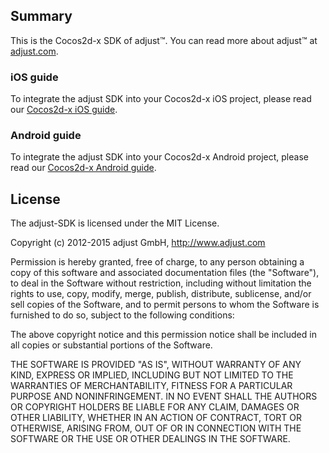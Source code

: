## Summary

This is the Cocos2d-x SDK of adjust™. You can read more about adjust™ at
[adjust.com].

### iOS guide

To integrate the adjust SDK into your Cocos2d-x iOS project, please read our [Cocos2d-x iOS guide][cocos2dx_ios].

### Android guide

To integrate the adjust SDK into your Cocos2d-x Android project, please read our [Cocos2d-x Android guide][cocos2dx_android].

[adjust.com]: http://adjust.com
[cocos2dx_ios]: https://github.com/adjust/cocos2dx_sdk/blob/development/doc/ios/ios.md
[cocos2dx_android]: https://github.com/adjust/cocos2dx_sdk/blob/development/doc/android/android.md

## License

The adjust-SDK is licensed under the MIT License.

Copyright (c) 2012-2015 adjust GmbH,
http://www.adjust.com

Permission is hereby granted, free of charge, to any person obtaining a copy of
this software and associated documentation files (the "Software"), to deal in
the Software without restriction, including without limitation the rights to
use, copy, modify, merge, publish, distribute, sublicense, and/or sell copies
of the Software, and to permit persons to whom the Software is furnished to do
so, subject to the following conditions:

The above copyright notice and this permission notice shall be included in all
copies or substantial portions of the Software.

THE SOFTWARE IS PROVIDED "AS IS", WITHOUT WARRANTY OF ANY KIND, EXPRESS OR
IMPLIED, INCLUDING BUT NOT LIMITED TO THE WARRANTIES OF MERCHANTABILITY,
FITNESS FOR A PARTICULAR PURPOSE AND NONINFRINGEMENT. IN NO EVENT SHALL THE
AUTHORS OR COPYRIGHT HOLDERS BE LIABLE FOR ANY CLAIM, DAMAGES OR OTHER
LIABILITY, WHETHER IN AN ACTION OF CONTRACT, TORT OR OTHERWISE, ARISING FROM,
OUT OF OR IN CONNECTION WITH THE SOFTWARE OR THE USE OR OTHER DEALINGS IN THE
SOFTWARE.
